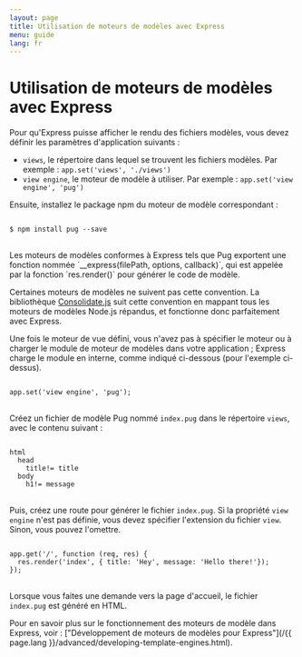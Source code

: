 ```yaml
---
layout: page
title: Utilisation de moteurs de modèles avec Express
menu: guide
lang: fr
---
```


# Utilisation de moteurs de modèles avec Express

Pour qu'Express puisse afficher le rendu des fichiers modèles, vous devez définir les paramètres d'application suivants :

* `views`, le répertoire dans lequel se trouvent les fichiers modèles. Par exemple : `app.set('views', './views')`
* `view engine`, le moteur de modèle à utiliser. Par exemple : `app.set('view engine', 'pug')`

Ensuite, installez le package npm du moteur de modèle correspondant :

<pre>
<code class="language-sh" translate="no">
$ npm install pug --save
</code>
</pre>

<div class="doc-box doc-notice" markdown="1">
Les moteurs de modèles conformes à Express tels que Pug exportent une fonction nommée `__express(filePath, options, callback)`, qui est appelée par la fonction `res.render()` pour générer le code de modèle.

Certaines moteurs de modèles ne suivent pas cette convention. La bibliothèque [Consolidate.js](https://www.npmjs.org/package/consolidate) suit cette convention en mappant tous les moteurs de modèles Node.js répandus, et fonctionne donc parfaitement avec Express.
</div>

Une fois le moteur de vue défini, vous n'avez pas à spécifier le moteur ou à charger le module de moteur de modèles dans votre application ; Express charge le module en interne, comme indiqué ci-dessous (pour l'exemple ci-dessus).

<pre>
<code class="language-javascript" translate="no">
app.set('view engine', 'pug');
</code>
</pre>

Créez un fichier de modèle Pug nommé `index.pug` dans le répertoire `views`, avec le contenu suivant :

<pre>
<code class="language-javascript" translate="no">
html
  head
    title!= title
  body
    h1!= message
</code>
</pre>

Puis, créez une route pour générer le fichier `index.pug`. Si la propriété `view engine` n'est pas définie, vous devez spécifier l'extension du fichier `view`. Sinon, vous pouvez l'omettre.

<pre>
<code class="language-javascript" translate="no">
app.get('/', function (req, res) {
  res.render('index', { title: 'Hey', message: 'Hello there!'});
});
</code>
</pre>

Lorsque vous faites une demande vers la page d'accueil, le fichier `index.pug` est généré en HTML.

Pour en savoir plus sur le fonctionnement des moteurs de modèle dans Express, voir : ["Développement de moteurs de modèles pour Express"](/{{ page.lang }}/advanced/developing-template-engines.html).
